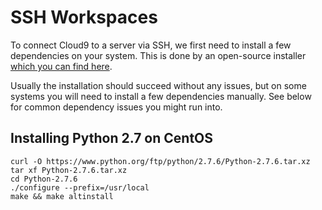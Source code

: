 # SSH Workspaces
To connect Cloud9 to a server via SSH, we first need to install a few dependencies on your system. 
This is done by an open-source installer [which you can find here](https://github.com/c9/install/).

Usually the installation should succeed without any issues, but on some systems you will need to install a few dependencies manually. See below for common dependency issues you might run into.

## Installing Python 2.7 on CentOS

    curl -O https://www.python.org/ftp/python/2.7.6/Python-2.7.6.tar.xz
    tar xf Python-2.7.6.tar.xz
    cd Python-2.7.6
    ./configure --prefix=/usr/local
    make && make altinstall
